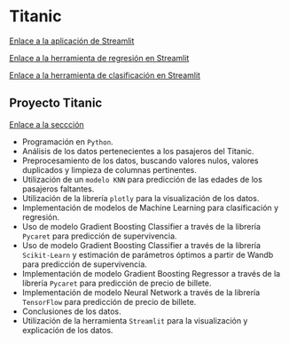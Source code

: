 # Titanic
[Enlace a la aplicación de Streamlit](https://alba-app-titanic.streamlit.app/)

[Enlace a la herramienta de regresión en Streamlit](https://titanicmodels.streamlit.app/Regression)

[Enlace a la herramienta de clasificación en Streamlit](https://titanicmodels.streamlit.app/Classification)

## Proyecto Titanic

[Enlace a la seccción](https://github.com/AlbaBoga/DataAnalyticsPorfolio/tree/main/Project_Titanic)

* Programación en `Python`.
* Análisis de los datos pertenecientes a los pasajeros del Titanic.
* Preprocesamiento de los datos, buscando valores nulos, valores duplicados y limpieza de columnas pertinentes.
* Utilización de un ``modelo KNN`` para predicción de las edades de los pasajeros faltantes.
* Utilización de la librería `plotly` para la visualización de los datos.
* Implementación de modelos de Machine Learning para clasificación y regresión.
* Uso de modelo Gradient Boosting Classifier a través de la librería ``Pycaret`` para predicción de supervivencia.
* Uso de modelo Gradient Boosting Classifier a través de la librería ``Scikit-Learn`` y estimación de parámetros óptimos a partir de Wandb para predicción de supervivencia.
* Implementación de modelo Gradient Boosting Regressor a través de la librería ``Pycaret`` para predicción de precio de billete.
* Implementación de modelo Neural Network a través de la librería ``TensorFlow`` para predicción de precio de billete.
* Conclusiones de los datos.
* Utilización de la herramienta `Streamlit` para la visualización y explicación de los datos.
